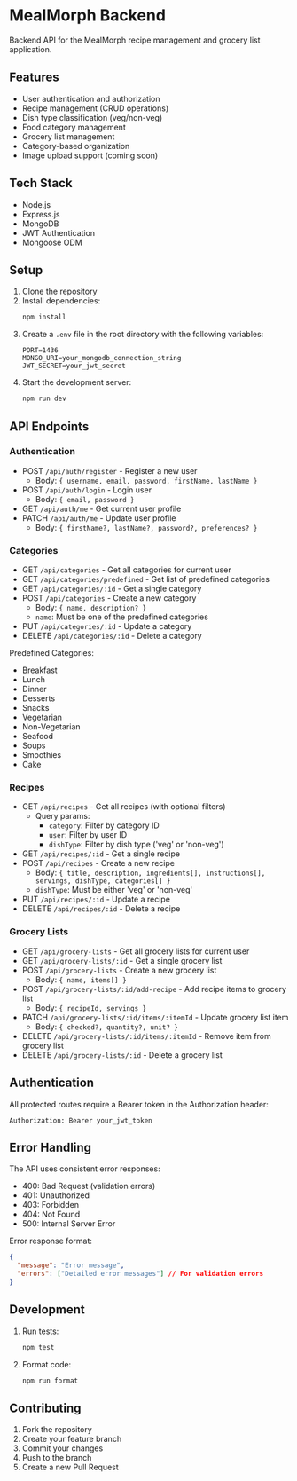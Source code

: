 # MealMorph Backend

Backend API for the MealMorph recipe management and grocery list application.

## Features

- User authentication and authorization
- Recipe management (CRUD operations)
- Dish type classification (veg/non-veg)
- Food category management
- Grocery list management
- Category-based organization
- Image upload support (coming soon)

## Tech Stack

- Node.js
- Express.js
- MongoDB
- JWT Authentication
- Mongoose ODM

## Setup

1. Clone the repository
2. Install dependencies:
   ```bash
   npm install
   ```
3. Create a `.env` file in the root directory with the following variables:
   ```
   PORT=1436
   MONGO_URI=your_mongodb_connection_string
   JWT_SECRET=your_jwt_secret
   ```
4. Start the development server:
   ```bash
   npm run dev
   ```

## API Endpoints

### Authentication

- POST `/api/auth/register` - Register a new user
  - Body: `{ username, email, password, firstName, lastName }`
- POST `/api/auth/login` - Login user
  - Body: `{ email, password }`
- GET `/api/auth/me` - Get current user profile
- PATCH `/api/auth/me` - Update user profile
  - Body: `{ firstName?, lastName?, password?, preferences? }`

### Categories

- GET `/api/categories` - Get all categories for current user
- GET `/api/categories/predefined` - Get list of predefined categories
- GET `/api/categories/:id` - Get a single category
- POST `/api/categories` - Create a new category
  - Body: `{ name, description? }`
  - `name`: Must be one of the predefined categories
- PUT `/api/categories/:id` - Update a category
- DELETE `/api/categories/:id` - Delete a category

Predefined Categories:
- Breakfast
- Lunch
- Dinner
- Desserts
- Snacks
- Vegetarian
- Non-Vegetarian
- Seafood
- Soups
- Smoothies
- Cake

### Recipes

- GET `/api/recipes` - Get all recipes (with optional filters)
  - Query params: 
    - `category`: Filter by category ID
    - `user`: Filter by user ID
    - `dishType`: Filter by dish type ('veg' or 'non-veg')
- GET `/api/recipes/:id` - Get a single recipe
- POST `/api/recipes` - Create a new recipe
  - Body: `{ title, description, ingredients[], instructions[], servings, dishType, categories[] }`
  - `dishType`: Must be either 'veg' or 'non-veg'
- PUT `/api/recipes/:id` - Update a recipe
- DELETE `/api/recipes/:id` - Delete a recipe

### Grocery Lists

- GET `/api/grocery-lists` - Get all grocery lists for current user
- GET `/api/grocery-lists/:id` - Get a single grocery list
- POST `/api/grocery-lists` - Create a new grocery list
  - Body: `{ name, items[] }`
- POST `/api/grocery-lists/:id/add-recipe` - Add recipe items to grocery list
  - Body: `{ recipeId, servings }`
- PATCH `/api/grocery-lists/:id/items/:itemId` - Update grocery list item
  - Body: `{ checked?, quantity?, unit? }`
- DELETE `/api/grocery-lists/:id/items/:itemId` - Remove item from grocery list
- DELETE `/api/grocery-lists/:id` - Delete a grocery list

## Authentication

All protected routes require a Bearer token in the Authorization header:
```
Authorization: Bearer your_jwt_token
```

## Error Handling

The API uses consistent error responses:

- 400: Bad Request (validation errors)
- 401: Unauthorized
- 403: Forbidden
- 404: Not Found
- 500: Internal Server Error

Error response format:
```json
{
  "message": "Error message",
  "errors": ["Detailed error messages"] // For validation errors
}
```

## Development

1. Run tests:
   ```bash
   npm test
   ```
2. Format code:
   ```bash
   npm run format
   ```

## Contributing

1. Fork the repository
2. Create your feature branch
3. Commit your changes
4. Push to the branch
5. Create a new Pull Request 